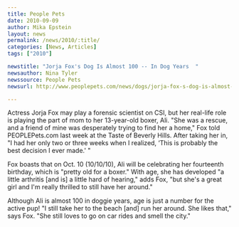 ```yaml
---
title: People Pets
date: 2010-09-09
author: Mika Epstein
layout: news
permalink: /news/2010/:title/
categories: [News, Articles]
tags: ["2010"]

newstitle: "Jorja Fox's Dog Is Almost 100 -- In Dog Years  "
newsauthor: Nina Tyler  
newssource: People Pets  
newsurl: http://www.peoplepets.com/news/dogs/jorja-fox-s-dog-is-almost-100-in-dog-years/1  

---
```


Actress Jorja Fox may play a forensic scientist on CSI, but her real-life role is playing the part of mom to her 13-year-old boxer, Ali. "She was a rescue, and a friend of mine was desperately trying to find her a home," Fox told PEOPLEPets.com last week at the Taste of Beverly Hills. After taking her in, "I had her only two or three weeks when I realized, &#8216;This is probably the best decision I ever made.' "

Fox boasts that on Oct. 10 (10/10/10), Ali will be celebrating her fourteenth birthday, which is "pretty old for a boxer." With age, she has developed "a little arthritis [and is] a little hard of hearing," adds Fox, "but she's a great girl and I'm really thrilled to still have her around."

Although Ali is almost 100 in doggie years, age is just a number for the active pup! "I still take her to the beach [and] run her around. She likes that," says Fox. "She still loves to go on car rides and smell the city."

